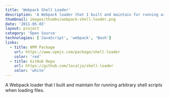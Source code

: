 ```yaml
---
title: 'Webpack Shell Loader'
description: 'A Webpack loader that I built and maintain for running arbitrary shell scripts when loading files.'
thumbnail: images/thumbs/webpack-shell-loader.png
date: '2011-05-03'
layout: project
category: 'Open Source'
technologies: ['JavaScript', 'webpack', 'Bash']
links:
  - title: NPM Package
    url: https://www.npmjs.com/package/shell-loader
    color: 'red'
  - title: GitHub Repo
    url: https://github.com/localjo/shell-loader
    color: 'white'
---
```


A Webpack loader that I built and maintain for running arbitrary shell scripts when loading files.
